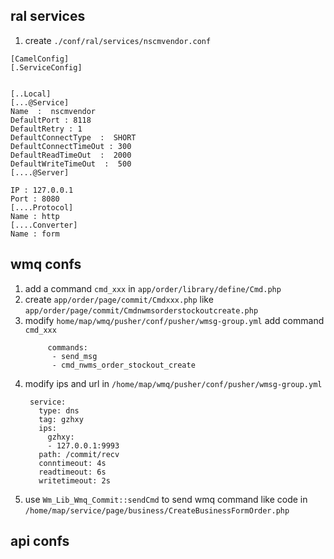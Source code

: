## ral services

1. create `./conf/ral/services/nscmvendor.conf`

``` shell
[CamelConfig]
[.ServiceConfig]


[..Local]
[...@Service]
Name  :  nscmvendor
DefaultPort : 8118
DefaultRetry : 1
DefaultConnectType  :  SHORT
DefaultConnectTimeOut : 300
DefaultReadTimeOut  :  2000
DefaultWriteTimeOut  :  500
[....@Server]

IP : 127.0.0.1
Port : 8080
[....Protocol]
Name : http
[....Converter]
Name : form
```



## wmq confs

1. add a command `cmd_xxx` in `app/order/library/define/Cmd.php`
2. create `app/order/page/commit/Cmdxxx.php` like `app/order/page/commit/Cmdnwmsorderstockoutcreate.php`
3. modify `home/map/wmq/pusher/conf/pusher/wmsg-group.yml` add command `cmd_xxx`
   ``` shell
        commands:                                                                                                             
         - send_msg
         - cmd_nwms_order_stockout_create
   ```
4. modify ips and url in `/home/map/wmq/pusher/conf/pusher/wmsg-group.yml`
   ``` shell
    service:
      type: dns
      tag: gzhxy
      ips:
        gzhxy:
        - 127.0.0.1:9993
      path: /commit/recv
      conntimeout: 4s
      readtimeout: 6s
      writetimeout: 2s    
   ```
5. use `Wm_Lib_Wmq_Commit::sendCmd` to send wmq command like code in `/home/map/service/page/business/CreateBusinessFormOrder.php`

## api confs